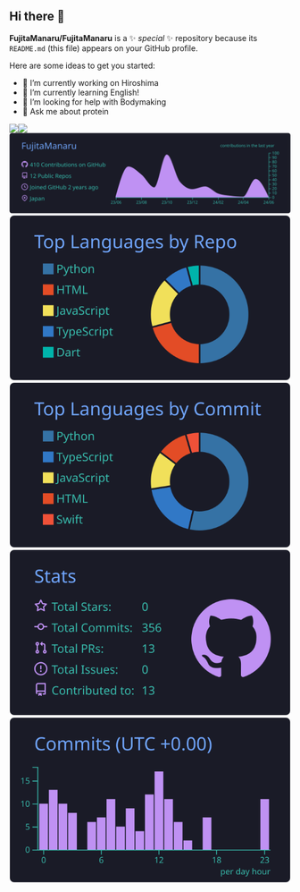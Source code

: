 ## Hi there 👋

**FujitaManaru/FujitaManaru** is a ✨ _special_ ✨ repository because its `README.md` (this file) appears on your GitHub profile.

Here are some ideas to get you started:

- 🔭 I’m currently working on Hiroshima
- 🌱 I’m currently learning English!
- 🤔 I’m looking for help with Bodymaking
- 💬 Ask me about protein

<a href="https://github.com/FujitaManaru">
  <img align="left" src="https://github-readme-stats.vercel.app/api?username=FujitaManaru&count_private=true&show_icons=true" />
</a>
<a href="https://github.com/FujitaManaru">
  <img align="left" src="https://github-readme-stats.vercel.app/api/top-langs/?username=FujitaManaru" />
</a>

[![](https://raw.githubusercontent.com/FujitaManaru/FujitaManaru/main/profile-summary-card-output/tokyonight/0-profile-details.svg)](https://github.com/vn7n24fzkq/github-profile-summary-cards)
[![](https://raw.githubusercontent.com/FujitaManaru/FujitaManaru/main/profile-summary-card-output/tokyonight/1-repos-per-language.svg)](https://github.com/vn7n24fzkq/github-profile-summary-cards) [![](https://raw.githubusercontent.com/FujitaManaru/FujitaManaru/main/profile-summary-card-output/tokyonight/2-most-commit-language.svg)](https://github.com/vn7n24fzkq/github-profile-summary-cards)
[![](https://raw.githubusercontent.com/FujitaManaru/FujitaManaru/main/profile-summary-card-output/tokyonight/3-stats.svg)](https://github.com/vn7n24fzkq/github-profile-summary-cards) [![](https://raw.githubusercontent.com/FujitaManaru/FujitaManaru/main/profile-summary-card-output/tokyonight/4-productive-time.svg)](https://github.com/vn7n24fzkq/github-profile-summary-cards)
